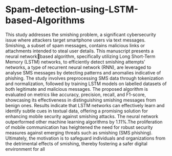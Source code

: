 # Spam-detection-using-LSTM-based-Algorithms

This study addresses the smishing problem, a significant cybersecurity issue where attackers target smartphone users via text messages. Smishing, a subset of spam messages, contains malicious 
links or attachments intended to steal user details. This manuscript presents a neural networkbased algorithm, specifically utilizing Long Short-Term Memory (LSTM) networks, to efficiently detect smishing attempts’ networks, a type of recurrent neural network (RNN), are leveraged to analyse SMS messages by detecting patterns and anomalies indicative of phishing. The study involves preprocessing SMS data through tokenization and normalization, followed by training LSTM models on labelled datasets of both legitimate and malicious messages. The proposed algorithm is evaluated on metrics like accuracy, precision, recall, and F1-score, showcasing its effectiveness in distinguishing smishing messages from benign ones. Results indicate that LSTM networks can effectively learn and identify subtle cues in textual data, offering a promising solution for enhancing mobile security against smishing attacks. The neural network outperformed other machine learning algorithms by 1.11%.The proliferation of mobile communication has heightened the need for robust security measures against emerging threats such as smishing (SMS phishing). Ultimately, the motivation is to safeguard individuals and organizations from the detrimental effects of smishing, thereby fostering a safer digital environment for all
